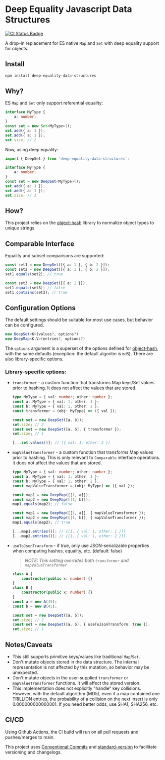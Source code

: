 # Deep Equality Javascript Data Structures

[![CI Status Badge](https://github.com/adamhamlin/deep-equality-data-structures/actions/workflows/ci.yaml/badge.svg)](https://github.com/adamhamlin/deep-equality-data-structures/actions/workflows/ci.yaml)

A drop-in replacement for ES native `Map` and `Set` with deep equality support for objects.

## Install

```bash
npm install deep-equality-data-structures
```

## Why?

ES `Map` and `Set` only support referential equality:

```typescript
interface MyType {
    a: number;
}
const set = new Set<MyType>();
set.add({ a: 1 });
set.add({ a: 1 });
set.size; // 2
```

Now, using deep equality:

```typescript
import { DeepSet } from 'deep-equality-data-structures';

interface MyType {
    a: number;
}
const set = new DeepSet<MyType>();
set.add({ a: 1 });
set.add({ a: 1 });
set.size; // 1
```

## How?

This project relies on the [object-hash](https://github.com/puleos/object-hash) library to normalize object types to unique strings.

## Comparable Interface

Equality and subset comparisons are supported:

```typescript
const set1 = new DeepSet([{ a: 1 }, { b: 2 }]);
const set2 = new DeepSet([{ a: 1 }, { b: 2 }]);
set1.equals(set2); // true

const set3 = new DeepSet([{ a: 1 }]);
set1.equals(set3); // false
set1.contains(set3); // true
```

## Configuration Options

The default settings should be suitable for most use cases, but behavior can be configured.

```typescript
new DeepSet<K>(values?, options?)
new DeepMap<K,V>(entries?, options?)
```

The `options` argument is a superset of the options defined for [object-hash](https://github.com/puleos/object-hash#hashvalue-options), with the same defaults (exception: the default algoritm is `md5`). There are also library-specific options.

### Library-specific options:

-   `transformer` - a custom function that transforms Map keys/Set values prior to hashing. It does not affect the values that are stored.

    ```typescript
    type MyType = { val: number; other: number };
    const a: MyType = { val: 1, other: 1 };
    const b: MyType = { val: 1, other: 2 };
    const transformer = (obj: MyType) => ({ val });

    const set = new DeepSet([a, b]);
    set.size; // 2
    const set = new DeepSet([a, b], { transformer });
    set.size; // 1

    [...set.values()]; // [{ val: 1, other: 2 }]
    ```

-   `mapValueTransformer` - a custom function that transforms Map values prior to hashing. This is only relevant to `Comparable` interface operations. It does not affect the values that are stored.

    ```typescript
    type MyType = { val: number; other: number };
    const a: MyType = { val: 1, other: 1 };
    const b: MyType = { val: 1, other: 2 };
    const mapValueTransformer = (obj: MyType) => ({ val });

    const map1 = new DeepMap([[1, a]]);
    const map2 = new DeepMap([[1, b]]);
    map1.equals(map2); // false

    const map1 = new DeepMap([[1, a]], { mapValueTransformer });
    const map2 = new DeepMap([[1, b]], { mapValueTransformer });
    map1.equals(map2); // true

    [...map1.entries()]; // [[1, { val: 1, other: 1 }]]
    [...map2.entries()]; // [[1, { val: 1, other: 2 }]]
    ```

-   `useToJsonTransform` - if true, only use JSON-serializable properties when computing hashes, equality, etc. (default: false)

    > _NOTE: This setting overrides both `transformer` and `mapValueTransformer`_

    ```typescript
    class A {
        constructor(public x: number) {}
    }
    class B {
        constructor(public x: number) {}
    }
    const a = new A(45);
    const b = new B(45);

    const set = new DeepSet([a, b]);
    set.size; // 2
    const set = new DeepSet([a, b], { useToJsonTransform: true });
    set.size; // 1
    ```

## Notes/Caveats

-   This still supports primitive keys/values like traditional `Map`/`Set`.
-   Don't mutate objects stored in the data structure. The internal representation is not affected by this mutation, so behavior may be unexpected.
-   Don't mutate objects in the user-supplied `transformer` or `mapValueTransformer` functions. It will affect the stored version.
-   This implementation does not explicitly "handle" key collisions. However, with the default algorithm (MD5), even if a map contained one TRILLION entries, the probability of a collision on the next insert is only 0.000000000000001. If you need better odds, use SHA1, SHA256, etc.

## CI/CD

Using Github Actions, the CI build will run on all pull requests and pushes/merges to main.

This project uses [Conventional Commits](https://www.conventionalcommits.org/) and [standard-version](https://github.com/conventional-changelog/standard-version) to facilitate versioning and changelogs.

